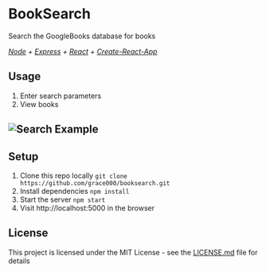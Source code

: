 # BookSearch

Search the GoogleBooks database for books

_[Node][2] + [Express][3] + [React][5] + [Create-React-App][4]_

## Usage 

1. Enter search parameters
2. View books

![Search Example](https://user-images.githubusercontent.com/21062007/47058351-55cd2580-d18a-11e8-9231-a9c822ce1f0f.png)
---

## Setup

1. Clone this repo locally `git clone https://github.com/grace000/booksearch.git`
2. Install dependencies `npm install`
3. Start the server `npm start`
4. Visit http://localhost:5000 in the browser

## License

This project is licensed under the MIT License - see the [LICENSE.md](LICENSE.md) file for details

[2]: https://nodejs.org/en/about/
[3]: https://expressjs.com/en/4x/api.html
[4]: https://github.com/facebook/create-react-app
[5]: https://reactjs.org/